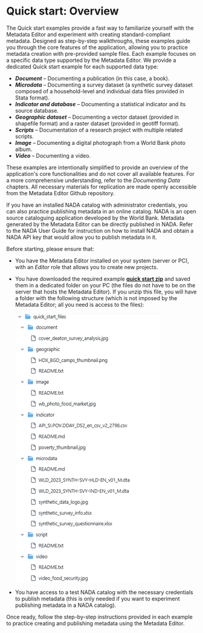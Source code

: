 # Quick start: Overview

The Quick start examples provide a fast way to familiarize yourself with the Metadata Editor and experiment with creating standard-compliant metadata. Designed as step-by-step walkthroughs, these examples guide you through the core features of the application, allowing you to practice metadata creation with pre-provided sample files. Each example focuses on a specific data type supported by the Metadata Editor. We provide a dedicated Quick start example for each supported data type:
- ***Document*** – Documenting a publication (in this case, a book).
- ***Microdata*** – Documenting a survey dataset (a synthetic survey dataset composed of a household-level and individual data files provided in Stata format).
- ***Indicator and database*** – Documenting a statistical indicator and its source database.
- ***Geographic dataset*** – Documenting a vector dataset (provided in shapefile format) and a raster dataset (provided in geotiff format).
- ***Scripts*** – Documentation of a research project with multiple related scripts.
- ***Image*** – Documenting a digital photograph from a World Bank photo album.
- ***Video*** – Documenting a video.

These examples are intentionally simplified to provide an overview of the application's core functionalities and do not cover all available features. For a more comprehensive understanding, refer to the *Documenting Data* chapters. All necessary materials for replication are made openly accessible from the Metadata Editor Github repository. 

If you have an installed NADA catalog with administrator credentials, you can also practice publishing metadata in an online catalog. NADA is an open source cataloguing application developed by the World Bank. Metadata generated by the Metadata Editor can be directly published in NADA. Refer to the NADA User Guide for instruction on how to install NADA and obtain a NADA API key that would allow you to publish metadata in it.

Before starting, please ensure that:
- You have the Metadata Editor installed on your system (server or PC), with an *Editor* role that allows you to create new projects.
- You have downloaded the required example **[quick start zip](https://github.com/worldbank/metadata-editor-docs/raw/refs/heads/main/docs/public/quick_start_files.zip)** and saved them in a dedicated folder on your PC (the files do not have to be on the server that hosts the Metadata Editor). If you unzip this file, you will have a folder with the following structure (which is not imposed by the Metadata Editor; all you need is access to the files):
  
  ![image](img/ME_UG_v1-0-0_quick_start_intro_list_demo_files.png)
  
- You have access to a test NADA catalog with the necessary credentials to publish metadata (this is only needed if you want to experiment publishing metadata in a NADA catalog).

Once ready, follow the step-by-step instructions provided in each example to practice creating and publishing metadata using the Metadata Editor.


